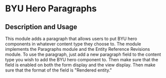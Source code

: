 # BYU Hero Paragraphs

## Description and Usage

This module adds a paragraph that allows users to put BYU hero components in whatever content type they choose to. The module implements the Paragraphs module and the Entity Reference Revisions module. To use the paragraph, just add a new paragraph field to the content type you wish to add the BYU hero component to. Then make sure that the field is enabled on both the form display and the view display. Then make sure that the format of the field is "Rendered entity."